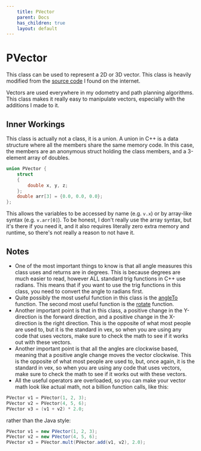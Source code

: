 ```yaml
---
    title: PVector
    parent: Docs
    has_children: true
    layout: default
---
```

# PVector
This class can be used to represent a 2D or 3D vector. This class is heavily modified from the [source code](http://www.javased.com/?source_dir=SPaTo_Visual_Explorer%2Flib%2Fsrc%2Fcore%2Fsrc%2Fprocessing%2Fcore%2FPVector.java) I found on the internet. 

Vectors are used everywhere in my odometry and path planning algorithms. This class makes it really easy to manipulate vectors, especially with the additions I made to it. 

## Inner Workings
This class is actually not a class, it is a union. A union in C++ is a data structure where all the members share the same memory code. In this case, the members are an anonymous struct holding the class members, and a 3-element array of doubles. 
```cpp
union PVector {
    struct 
    {
        double x, y, z;
    };
    double arr[3] = {0.0, 0.0, 0.0};
};
```
This allows the variables to be accessed by name (e.g. `v.x`) or by array-like syntax (e.g. `v.arr[0]`). To be honest, I don't really use the array syntax, but it's there if you need it, and it also requires literally zero extra memory and runtime, so there's not really a reason to not have it. 

## Notes
- One of the most important things to know is that all angle measures this class uses and returns are in degrees. This is because degrees are much easier to read, however ALL standard trig functions in C++ use radians. This means that if you want to use the trig functions in this class, you need to convert the angle to radians first.
- Quite possibly the most useful function in this class is the [angleTo](angleTo_PVector) function. The second most useful function is the [rotate](rotate_double) function.
- Another important point is that in this class, a positive change in the Y-direction is the forward direction, and a positive change in the X-direction is the right direction. This is the opposite of what most people are used to, but it is the standard in vex, so when you are using any code that uses vectors, make sure to check the math to see if it works out with these vectors.
- Another important point is that all the angles are clockwise based, meaning that a positive angle change moves the vector clockwise. This is the opposite of what most people are used to, but, once again, it is the standard in vex, so when you are using any code that uses vectors, make sure to check the math to see if it works out with these vectors.
- All the useful operators are overloaded, so you can make your vector math look like actual math, not a billion function calls, like this:
```cpp
PVector v1 = PVector(1, 2, 3);
PVector v2 = PVector(4, 5, 6);
PVector v3 = (v1 + v2) * 2.0;
```
rather than the Java style:
```java
PVector v1 = new PVector(1, 2, 3);
PVector v2 = new PVector(4, 5, 6);
PVector v3 = PVector.mult(PVector.add(v1, v2), 2.0);
```